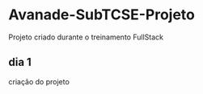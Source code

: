 # Avanade-SubTCSE-Projeto
Projeto criado durante o treinamento FullStack

## dia 1
criação do projeto 

